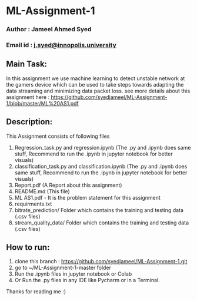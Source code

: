 # ML-Assignment-1
### Author : Jameel Ahmed Syed
### Email id : j.syed@innopolis.university

## Main Task:
In this assignment we use machine learning to detect unstable
network at the gamers device which can be used to take steps 
towards adapting the data streaming and minimizing
data packet loss.
see more details about this assignment here : https://github.com/syedjameel/ML-Assignment-1/blob/master/ML%20AS1.pdf


## Description:
This Assignment consists of following files 
1. Regression_task.py and regression.ipynb (The .py and .ipynb does same stuff, Recommend to run the .ipynb in jupyter notebook for better visuals)
2. classification_task.py and classification.ipynb (The .py and .ipynb does same stuff, Recommend to run the .ipynb in jupyter notebook for better visuals)
3. Report.pdf (A Report about this assignment)
3. README.md (This file)
4. ML AS1.pdf - It is the problem statement for this assignment
5. requirments.txt
6. bitrate_prediction/ Folder which contains the training and testing data (.csv files)
7. stream_quality_data/ Folder which contains the training and testing data (.csv files)


## How to run:
1. clone this branch : https://github.com/syedjameel/ML-Assignment-1.git
2. go to ~/ML-Assignment-1-master folder
3. Run the .ipynb files in jupyter notebook or Colab 
3. Or Run the .py files in any IDE like Pycharm or in a Terminal.


Thanks for reading me :)
